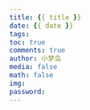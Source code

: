 ```yaml
---
title: {{ title }}
date: {{ date }}
tags:
toc: true
comments: true
author: 小梦岛
media: false
math: false
img:
password:
---
```

